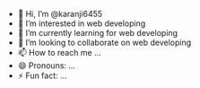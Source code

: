 - 👋 Hi, I’m @karanji6455
- 👀 I’m interested in web developing
- 🌱 I’m currently learning for web developing
- 💞️ I’m looking to collaborate on web developing
- 📫 How to reach me ...
- 😄 Pronouns: ...
- ⚡ Fun fact: ...

<!---
karanji6455/karanji6455 is a ✨ special ✨ repository because its `README.md` (this file) appears on your GitHub profile.
You can click the Preview link to take a look at your changes.
--->
